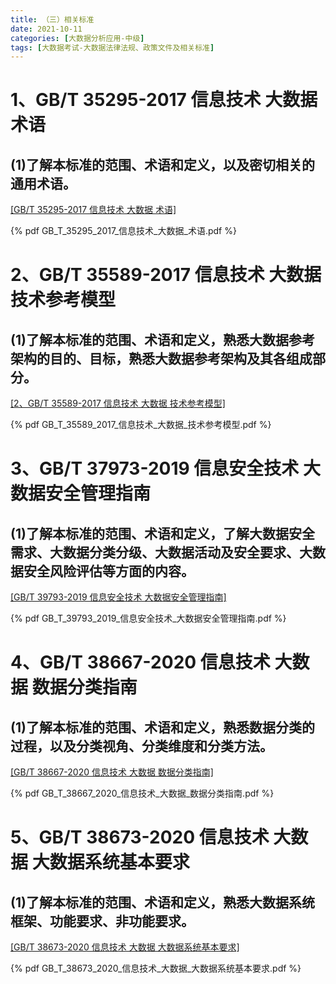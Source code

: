 ```yaml
---
title: （三）相关标准
date: 2021-10-11
categories: [大数据分析应用-中级]
tags: [大数据考试-大数据法律法规、政策文件及相关标准]
---
```


# 1、GB/T 35295-2017 信息技术 大数据 术语 
## (1)了解本标准的范围、术语和定义，以及密切相关的通用术语。 

[[GB/T 35295-2017 信息技术 大数据 术语]](./GB_T_35295_2017_信息技术_大数据_术语.pdf)

{% pdf GB_T_35295_2017_信息技术_大数据_术语.pdf %}

# 2、GB/T 35589-2017 信息技术 大数据 技术参考模型 
## (1)了解本标准的范围、术语和定义，熟悉大数据参考架构的目的、目标，熟悉大数据参考架构及其各组成部分。

[[2、GB/T 35589-2017 信息技术 大数据 技术参考模型]](./GB_T_35589_2017_信息技术_大数据_技术参考模型.pdf)

{% pdf GB_T_35589_2017_信息技术_大数据_技术参考模型.pdf %}

# 3、GB/T 37973-2019 信息安全技术 大数据安全管理指南
## (1)了解本标准的范围、术语和定义，了解大数据安全需求、大数据分类分级、大数据活动及安全要求、大数据安全风险评估等方面的内容。

[[GB/T 39793-2019 信息安全技术 大数据安全管理指南]](./GB_T_39793_2019_信息安全技术_大数据安全管理指南.pdf)

{% pdf GB_T_39793_2019_信息安全技术_大数据安全管理指南.pdf %}

# 4、GB/T 38667-2020 信息技术 大数据 数据分类指南
## (1)了解本标准的范围、术语和定义，熟悉数据分类的过程，以及分类视角、分类维度和分类方法。

[[GB/T 38667-2020 信息技术 大数据 数据分类指南]](./GB_T_38667_2020_信息技术_大数据_数据分类指南.pdf)

{% pdf GB_T_38667_2020_信息技术_大数据_数据分类指南.pdf %}


# 5、GB/T 38673-2020 信息技术 大数据 大数据系统基本要求
## (1)了解本标准的范围、术语和定义，熟悉大数据系统框架、功能要求、非功能要求。

[[GB/T 38673-2020 信息技术 大数据 大数据系统基本要求]](./GB_T_38673_2020_信息技术_大数据_大数据系统基本要求.pdf)

{% pdf GB_T_38673_2020_信息技术_大数据_大数据系统基本要求.pdf %}